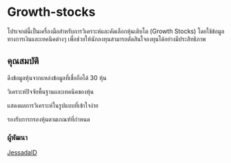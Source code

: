 # Growth-stocks
โปรเจกต์นี้เป็นเครื่องมือสำหรับการวิเคราะห์และคัดเลือกหุ้นเติบโต (Growth Stocks) โดยใช้ข้อมูลทางการเงินและเทคนิคต่างๆ เพื่อช่วยให้นักลงทุนสามารถตัดสินใจลงทุนได้อย่างมีประสิทธิภาพ

## คุณสมบัติ
ดึงข้อมูลหุ้นจากแหล่งข้อมูลที่เชื่อถือได้ 30 หุ้น

  วิเคราะห์ปัจจัยพื้นฐานและเทคนิคของหุ้น
  
  แสดงผลการวิเคราะห์ในรูปแบบที่เข้าใจง่าย
  
  รองรับการกรองหุ้นตามเกณฑ์ที่กำหนด

### ผู้พัฒนา
[JessadaID](https://github.com/JessadaID)
